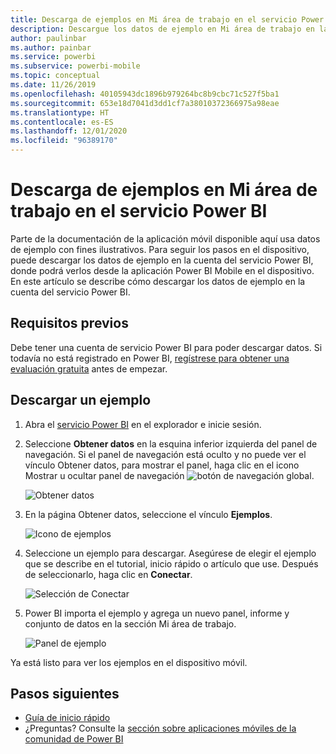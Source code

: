 ```yaml
---
title: Descarga de ejemplos en Mi área de trabajo en el servicio Power BI
description: Descargue los datos de ejemplo en Mi área de trabajo en la cuenta del servicio Power BI para usarlos en los tutoriales de aplicaciones móviles.
author: paulinbar
ms.author: painbar
ms.service: powerbi
ms.subservice: powerbi-mobile
ms.topic: conceptual
ms.date: 11/26/2019
ms.openlocfilehash: 40105943dc1896b979264bc8b9cbc71c527f5ba1
ms.sourcegitcommit: 653e18d7041d3dd1cf7a38010372366975a98eae
ms.translationtype: HT
ms.contentlocale: es-ES
ms.lasthandoff: 12/01/2020
ms.locfileid: "96389170"
---
```

# <a name="downloading-samples-to-my-workspace-in-the-power-bi-service"></a>Descarga de ejemplos en Mi área de trabajo en el servicio Power BI

Parte de la documentación de la aplicación móvil disponible aquí usa datos de ejemplo con fines ilustrativos. Para seguir los pasos en el dispositivo, puede descargar los datos de ejemplo en la cuenta del servicio Power BI, donde podrá verlos desde la aplicación Power BI Mobile en el dispositivo. En este artículo se describe cómo descargar los datos de ejemplo en la cuenta del servicio Power BI. 

## <a name="prerequisites"></a>Requisitos previos

Debe tener una cuenta de servicio Power BI para poder descargar datos. Si todavía no está registrado en Power BI, [regístrese para obtener una evaluación gratuita](https://app.powerbi.com/signupredirect?pbi_source=web) antes de empezar.

## <a name="download-a-sample"></a>Descargar un ejemplo

1. Abra el [servicio Power BI](https://app.powerbi.com) en el explorador e inicie sesión.

2. Seleccione **Obtener datos** en la esquina inferior izquierda del panel de navegación. Si el panel de navegación está oculto y no puede ver el vínculo Obtener datos, para mostrar el panel, haga clic en el icono Mostrar u ocultar panel de navegación ![botón de navegación global](./media/mobile-apps-download-samples/power-bi-iphone-global-nav-button.png).  
   
    ![Obtener datos](./media/mobile-apps-download-samples/power-bi-get-data.png)

3. En la página Obtener datos, seleccione el vínculo **Ejemplos**.
   
   ![Icono de ejemplos](./media/mobile-apps-download-samples/power-bi-samples-icon.png)

4. Seleccione un ejemplo para descargar. Asegúrese de elegir el ejemplo que se describe en el tutorial, inicio rápido o artículo que use. Después de seleccionarlo, haga clic en **Conectar**.
  
   ![Selección de Conectar](./media/mobile-apps-download-samples/opportunity-connect.png)
   
5. Power BI importa el ejemplo y agrega un nuevo panel, informe y conjunto de datos en la sección Mi área de trabajo.
   
   ![Panel de ejemplo](./media/mobile-apps-download-samples/power-bi-service-opportunity-sample.png)
  
Ya está listo para ver los ejemplos en el dispositivo móvil.

## <a name="next-steps"></a>Pasos siguientes
* [Guía de inicio rápido](mobile-apps-quickstart-view-dashboard-report.md)
* ¿Preguntas? Consulte la [sección sobre aplicaciones móviles de la comunidad de Power BI](https://go.microsoft.com/fwlink/?linkid=839277)

